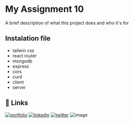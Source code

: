 
# My Assignment 10 

A brief description of what this project does and who it's for

## Instalation file

- tailwin css
- react router
- mongodb
- express
- cors
- curd
- client
- server


## 🔗 Links
[![portfolio](https://img.shields.io/badge/my_portfolio-000?style=for-the-badge&logo=ko-fi&logoColor=white)](https://katherineoelsner.com/)
[![linkedin](https://img.shields.io/badge/linkedin-0A66C2?style=for-the-badge&logo=linkedin&logoColor=white)](https://www.linkedin.com/)
[![twitter](https://img.shields.io/badge/twitter-1DA1F2?style=for-the-badge&logo=twitter&logoColor=white)](https://twitter.com/)
![image](https://julfikar175467.github.io/myport/)


